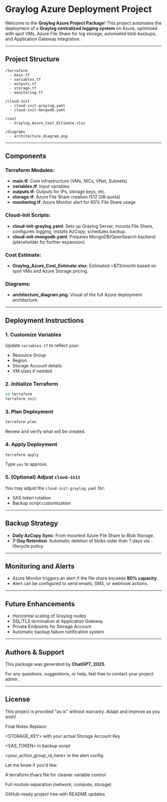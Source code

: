# Graylog Azure Deployment Project

Welcome to the **Graylog Azure Project Package**! This project automates the deployment of a **Graylog centralized logging system** on Azure, optimized with spot VMs, Azure File Share for log storage, automated blob backups, and Application Gateway integration.

---

## Project Structure

```
/terraform
  - main.tf
  - variables.tf
  - outputs.tf
  - storage.tf
  - monitoring.tf

/cloud-init
  - cloud-init-graylog.yaml
  - cloud-init-mongodb.yaml

/cost
  - Graylog_Azure_Cost_Estimate.xlsx

/diagrams
  - architecture_diagram.png
```

---

## Components

### Terraform Modules:

- **main.tf**: Core infrastructure (VMs, NICs, VNet, Subnets)
- **variables.tf**: Input variables
- **outputs.tf**: Outputs for IPs, storage keys, etc.
- **storage.tf**: Azure File Share creation (512 GiB quota)
- **monitoring.tf**: Azure Monitor alert for 80% File Share usage

### Cloud-Init Scripts:

- **cloud-init-graylog.yaml**: Sets up Graylog Server, mounts File Share, configures logging, installs AzCopy, schedules backup.
- **cloud-init-mongodb.yaml**: Prepares MongoDB/OpenSearch backend (placeholder for further expansion).

### Cost Estimate:

- **Graylog_Azure_Cost_Estimate.xlsx**: Estimated ~$73/month based on spot VMs and Azure Storage pricing.

### Diagrams:

- **architecture_diagram.png**: Visual of the full Azure deployment architecture.

---

## Deployment Instructions

### 1. Customize Variables

Update `variables.tf` to reflect your:

- Resource Group
- Region
- Storage Account details
- VM sizes if needed

### 2. Initialize Terraform

```bash
cd terraform
terraform init
```

### 3. Plan Deployment

```bash
terraform plan
```

Review and verify what will be created.

### 4. Apply Deployment

```bash
terraform apply
```

Type `yes` to approve.

### 5. (Optional) Adjust `cloud-init`

You may adjust the `cloud-init-graylog.yaml` for:

- SAS token rotation
- Backup script customization

---

## Backup Strategy

- **Daily AzCopy Sync**: From mounted Azure File Share to Blob Storage.
- **7-Day Retention**: Automatic deletion of blobs older than 7 days via lifecycle policy.

---

## Monitoring and Alerts

- Azure Monitor triggers an alert if the file share exceeds **80% capacity**.
- Alert can be configured to send emails, SMS, or webhook actions.

---

## Future Enhancements

- Horizontal scaling of Graylog nodes
- SSL/TLS termination at Application Gateway
- Private Endpoints for Storage Account
- Automatic backup failure notification system

---

## Authors & Support

This package was generated by **ChatGPT, 2025**.

For any questions, suggestions, or help, feel free to contact your project admin.

---

## License

This project is provided "as is" without warranty. Adapt and improve as you wish!


Final Notes
Replace:

<STORAGE_KEY> with your actual Storage Account Key

<SAS_TOKEN> in backup script

<your_action_group_id_here> in the alert config

Let me know if you'd like:

A terraform.tfvars file for cleaner variable control

Full module separation (network, compute, storage)

GitHub-ready project tree with README updates